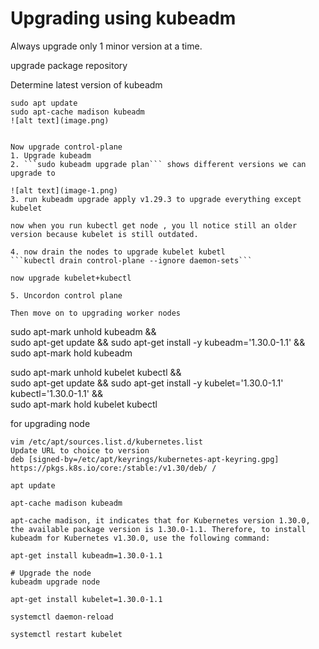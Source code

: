 # Upgrading using kubeadm

Always upgrade only 1 minor version at a time.

upgrade package repository

Determine latest version of kubeadm 
```
sudo apt update
sudo apt-cache madison kubeadm
![alt text](image.png)


Now upgrade control-plane
1. Upgrade kubeadm 
2. ```sudo kubeadm upgrade plan``` shows different versions we can upgrade to

![alt text](image-1.png)
3. run kubeadm upgrade apply v1.29.3 to upgrade everything except kubelet

now when you run kubectl get node , you ll notice still an older version because kubelet is still outdated.

4. now drain the nodes to upgrade kubelet kubetl
```kubectl drain control-plane --ignore daemon-sets```

now upgrade kubelet+kubectl

5. Uncordon control plane

Then move on to upgrading worker nodes

```
sudo apt-mark unhold kubeadm && \
sudo apt-get update && sudo apt-get install -y kubeadm='1.30.0-1.1' && \
sudo apt-mark hold kubeadm

sudo apt-mark unhold kubelet kubectl && \
sudo apt-get update && sudo apt-get install -y kubelet='1.30.0-1.1' kubectl='1.30.0-1.1' && \
sudo apt-mark hold kubelet kubectl


for upgrading node

```
vim /etc/apt/sources.list.d/kubernetes.list
Update URL to choice to version
deb [signed-by=/etc/apt/keyrings/kubernetes-apt-keyring.gpg] https://pkgs.k8s.io/core:/stable:/v1.30/deb/ /

apt update

apt-cache madison kubeadm

apt-cache madison, it indicates that for Kubernetes version 1.30.0, the available package version is 1.30.0-1.1. Therefore, to install kubeadm for Kubernetes v1.30.0, use the following command:

apt-get install kubeadm=1.30.0-1.1

# Upgrade the node 
kubeadm upgrade node

apt-get install kubelet=1.30.0-1.1

systemctl daemon-reload

systemctl restart kubelet
```